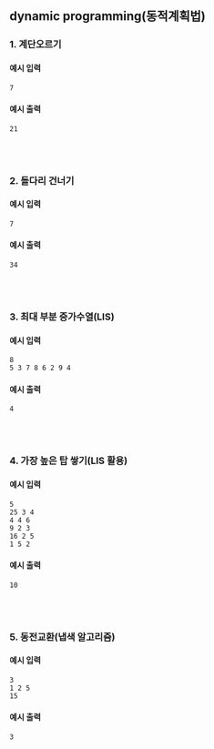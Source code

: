 ## dynamic programming(동적계획법)

### 1. 계단오르기

#### 예시 입력
```
7
```

#### 예시 출력
```
21
```

<br/><br/>

### 2. 돌다리 건너기

#### 예시 입력
```
7
```

#### 예시 출력
```
34
```

<br/><br/>

### 3. 최대 부분 증가수열(LIS)

#### 예시 입력
```
8
5 3 7 8 6 2 9 4
```

#### 예시 출력
```
4
```

<br/><br/>

### 4. 가장 높은 탑 쌓기(LIS 활용)

#### 예시 입력
```
5
25 3 4
4 4 6
9 2 3
16 2 5
1 5 2
```

#### 예시 출력
```
10
```

<br/><br/>

### 5. 동전교환(냅색 알고리즘)

#### 예시 입력
```
3
1 2 5
15
```

#### 예시 출력
```
3
```

<br/><br/>